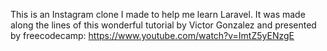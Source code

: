 This is an Instagram clone I made to help me learn Laravel. It was made along the lines of this wonderful tutorial by Victor Gonzalez and presented by freecodecamp:
https://www.youtube.com/watch?v=ImtZ5yENzgE
